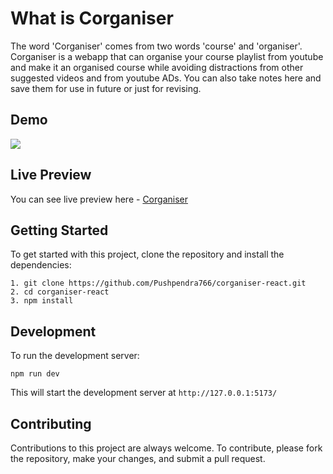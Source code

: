 # What is Corganiser

The word 'Corganiser' comes from two words 'course' and 'organiser'. Corganiser is a webapp that can organise your course playlist from youtube and make it an organised course while avoiding distractions from other suggested videos and from youtube ADs. You can also take notes here and save them for use in future or just for revising.

## Demo

![](https://github.com/Pushpendra766/corganiser-react/blob/main/src/assets/corganiser.gif)

## Live Preview

You can see live preview here - [Corganiser](https://corganiser.netlify.app/)

## Getting Started 

To get started with this project, clone the repository and install the dependencies:
```
1. git clone https://github.com/Pushpendra766/corganiser-react.git
2. cd corganiser-react
3. npm install
```

## Development

To run the development server:

 `npm run dev`

This will start the development server at `http://127.0.0.1:5173/`

## Contributing

Contributions to this project are always welcome. To contribute, please fork the repository, make your changes, and submit a pull request.


